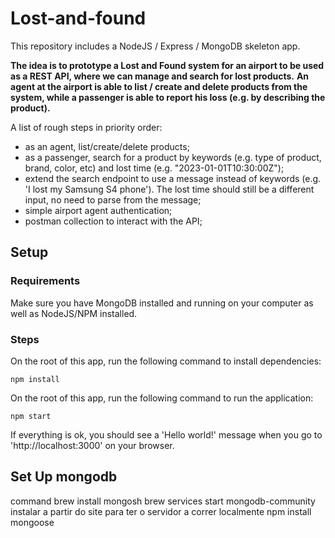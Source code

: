 # Lost-and-found

This repository includes a NodeJS / Express / MongoDB skeleton app.

**The idea is to prototype a Lost and Found system for an airport to be used as a REST API, where we can manage and search for lost products.**
**An agent at the airport is able to list / create and delete products from the system, while a passenger is able to report his loss (e.g. by describing the product).**

A list of rough steps in priority order:

- as an agent, list/create/delete products;
- as a passenger, search for a product by keywords (e.g. type of product, brand, color, etc) and lost time (e.g. "2023-01-01T10:30:00Z");
- extend the search endpoint to use a message instead of keywords (e.g. 'I lost my Samsung S4 phone'). The lost time should still be a different input, no need to parse from the message;
- simple airport agent authentication;
- postman collection to interact with the API;


## Setup

### Requirements
Make sure you have MongoDB installed and running on your computer as well as NodeJS/NPM installed.

### Steps
On the root of this app, run the following command to install dependencies:
```
npm install
```

On the root of this app, run the following command to run the application:
```
npm start
```

If everything is ok, you should see a 'Hello world!' message when you go to 'http://localhost:3000' on your browser.

## Set Up mongodb

command brew install mongosh
brew services start mongodb-community
instalar a partir do site para ter o servidor a correr localmente
npm install mongoose

